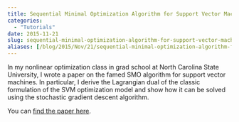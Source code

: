```yaml
---
title: Sequential Minimal Optimization Algorithm for Support Vector Machines
categories:
  - "Tutorials"
date: 2015-11-21
slug: sequential-minimal-optimization-algorithm-for-support-vector-machines
aliases: [/blog/2015/Nov/21/sequential-minimal-optimization-algorithm-for-support-vector-machines/]
---
```


In my nonlinear optimization class in grad school at North Carolina State University, I wrote a paper on the famed SMO algorithm for support vector machines. In particular, I derive the Lagrangian dual of the classic formulation of the SVM optimization model and show how it can be solved using the stochastic gradient descent algorithm.

You can [find the paper here](https://github.com/tdhopper/smo-svm/blob/master/OR706%20Support%20Vector%20Machines.pdf).
